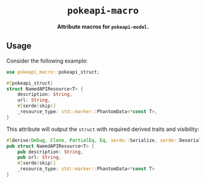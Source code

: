 <div align="center">
  <h1><code>pokeapi-macro</code></h1>

  <p>
    <strong>Attribute macros for <code>pokeapi-model</code>.</strong>
  </p>
</div>

## Usage

Consider the following example:

```rust
use pokeapi_macro::pokeapi_struct;

#[pokeapi_struct]
struct NamedAPIResource<T> {
    description: String,
    url: String,
    #[serde(skip)]
    _resource_type: std::marker::PhantomData<*const T>,
}
```

This attribute will output the `struct` with required derived traits and visibility:

```rust
#[derive(Debug, Clone, PartialEq, Eq, serde::Serialize, serde::Deserialize)]
pub struct NamedAPIResource<T> {
    pub description: String,
    pub url: String,
    #[serde(skip)]
    _resource_type: std::marker::PhantomData<*const T>
}
```

